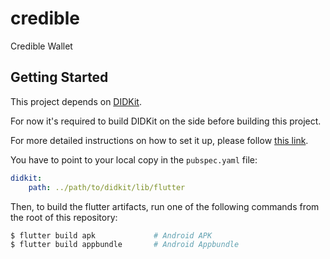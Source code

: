 # credible

Credible Wallet

## Getting Started

This project depends on [DIDKit](https://github.com/spruceid/didkit).

For now it's required to build DIDKit on the side before building this project.

For more detailed instructions on how to set it up,
please follow [this link](https://github.com/spruceid/didkit/blob/main/lib/FFI.md).

You have to point to your local copy in the `pubspec.yaml` file:

```yaml
didkit:
    path: ../path/to/didkit/lib/flutter
```

Then, to build the flutter artifacts, run one of the following
commands from the root of this repository:

```bash
$ flutter build apk             # Android APK
$ flutter build appbundle       # Android Appbundle
```
